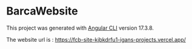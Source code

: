 # BarcaWebsite

This project was generated with [Angular CLI](https://github.com/angular/angular-cli) version 17.3.8.

The website url is : https://fcb-site-kjbkdrfu1-igans-projects.vercel.app/
